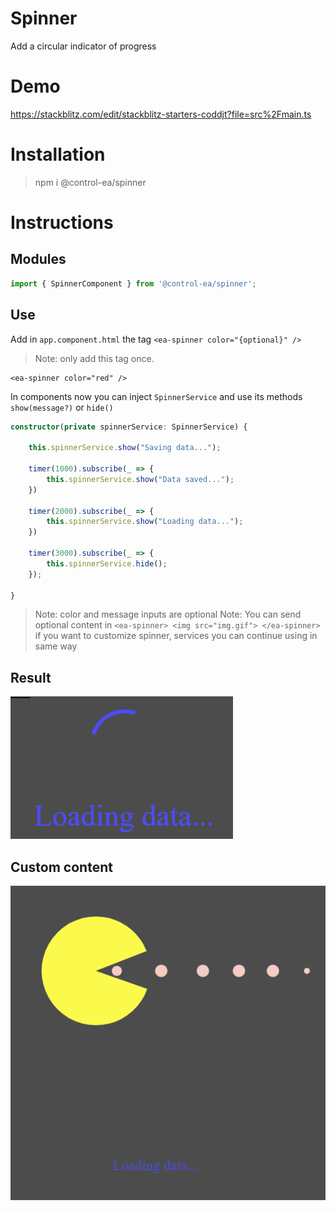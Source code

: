 # Spinner

Add a circular indicator of progress

# Demo

https://stackblitz.com/edit/stackblitz-starters-coddjt?file=src%2Fmain.ts

# Installation
> npm i @control-ea/spinner

# Instructions

## Modules
```ts
import { SpinnerComponent } from '@control-ea/spinner';
```

## Use

Add in `app.component.html` the tag `<ea-spinner color="{optional}" />`

> Note: only add this tag once.

```hmtl app.component.ts
<ea-spinner color="red" />
```

In components now you can inject `SpinnerService` and use its methods `show(message?)` or `hide()`

```ts
constructor(private spinnerService: SpinnerService) {

    this.spinnerService.show("Saving data...");

    timer(1000).subscribe(_ => {
        this.spinnerService.show("Data saved...");
    })

    timer(2000).subscribe(_ => {
        this.spinnerService.show("Loading data...");
    })

    timer(3000).subscribe(_ => {
        this.spinnerService.hide();
    });

}
```

> Note: color and message inputs are optional
> Note: You can send optional content in `<ea-spinner> <img src="img.gif"> </ea-spinner>` if you want to customize spinner, services you can continue using in same way

## Result

![Spinner](https://github.com/EdwinAriasRosero/controls/blob/main/libs/spinner/assets/spinner.PNG?raw=true)

## Custom content

![Custom spinner](https://github.com/EdwinAriasRosero/controls/blob/main/libs/spinner/assets/spinner-custom.PNG?raw=true)
